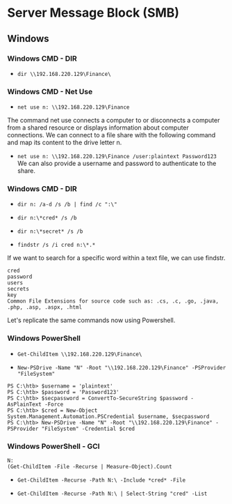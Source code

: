 # Server Message Block (SMB)
## Windows
### Windows CMD - DIR
- `dir \\192.168.220.129\Finance\`

### Windows CMD - Net Use
- `net use n: \\192.168.220.129\Finance`

The command net use connects a computer to or disconnects a computer from a shared resource or displays information about computer connections. We can connect to a file share with the following command and map its content to the drive letter n.

- `net use n: \\192.168.220.129\Finance /user:plaintext Password123`
We can also provide a username and password to authenticate to the share.

### Windows CMD - DIR
- `dir n: /a-d /s /b | find /c ":\"`

- `dir n:\*cred* /s /b`
- `dir n:\*secret* /s /b`
- `findstr /s /i cred n:\*.*`

If we want to search for a specific word within a text file, we can use findstr.

    cred
    password
    users
    secrets
    key
    Common File Extensions for source code such as: .cs, .c, .go, .java, .php, .asp, .aspx, .html


Let's replicate the same commands now using Powershell.

### Windows PowerShell
- `Get-ChildItem \\192.168.220.129\Finance\`

- `New-PSDrive -Name "N" -Root "\\192.168.220.129\Finance" -PSProvider "FileSystem"`

```
PS C:\htb> $username = 'plaintext'
PS C:\htb> $password = 'Password123'
PS C:\htb> $secpassword = ConvertTo-SecureString $password -AsPlainText -Force
PS C:\htb> $cred = New-Object System.Management.Automation.PSCredential $username, $secpassword
PS C:\htb> New-PSDrive -Name "N" -Root "\\192.168.220.129\Finance" -PSProvider "FileSystem" -Credential $cred
```

### Windows PowerShell - GCI
```
N:
(Get-ChildItem -File -Recurse | Measure-Object).Count
```

- `Get-ChildItem -Recurse -Path N:\ -Include *cred* -File`

- `Get-ChildItem -Recurse -Path N:\ | Select-String "cred" -List`
